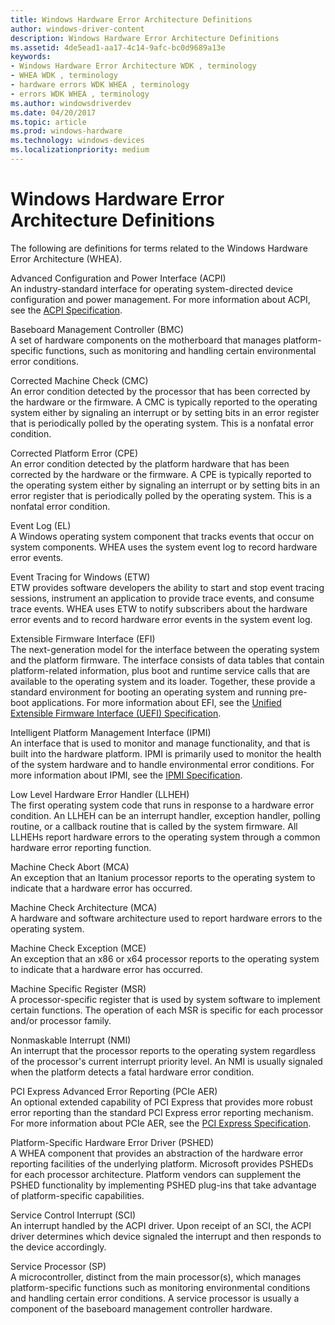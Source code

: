 ```yaml
---
title: Windows Hardware Error Architecture Definitions
author: windows-driver-content
description: Windows Hardware Error Architecture Definitions
ms.assetid: 4de5ead1-aa17-4c14-9afc-bc0d9689a13e
keywords:
- Windows Hardware Error Architecture WDK , terminology
- WHEA WDK , terminology
- hardware errors WDK WHEA , terminology
- errors WDK WHEA , terminology
ms.author: windowsdriverdev
ms.date: 04/20/2017
ms.topic: article
ms.prod: windows-hardware
ms.technology: windows-devices
ms.localizationpriority: medium
---
```


# Windows Hardware Error Architecture Definitions


The following are definitions for terms related to the Windows Hardware Error Architecture (WHEA).

<a href="" id="advanced-configuration-and-power-interface--acpi-"></a>Advanced Configuration and Power Interface (ACPI)  
An industry-standard interface for operating system-directed device configuration and power management. For more information about ACPI, see the [ACPI Specification](http://go.microsoft.com/fwlink/p/?linkid=69483).

<a href="" id="baseboard-management-controller--bmc-"></a>Baseboard Management Controller (BMC)  
A set of hardware components on the motherboard that manages platform-specific functions, such as monitoring and handling certain environmental error conditions.

<a href="" id="corrected-machine-check--cmc-"></a>Corrected Machine Check (CMC)  
An error condition detected by the processor that has been corrected by the hardware or the firmware. A CMC is typically reported to the operating system either by signaling an interrupt or by setting bits in an error register that is periodically polled by the operating system. This is a nonfatal error condition.

<a href="" id="corrected-platform-error--cpe-"></a>Corrected Platform Error (CPE)  
An error condition detected by the platform hardware that has been corrected by the hardware or the firmware. A CPE is typically reported to the operating system either by signaling an interrupt or by setting bits in an error register that is periodically polled by the operating system. This is a nonfatal error condition.

<a href="" id="event-log--el-"></a>Event Log (EL)  
A Windows operating system component that tracks events that occur on system components. WHEA uses the system event log to record hardware error events.

<a href="" id="event-tracing-for-windows--etw-"></a>Event Tracing for Windows (ETW)  
ETW provides software developers the ability to start and stop event tracing sessions, instrument an application to provide trace events, and consume trace events. WHEA uses ETW to notify subscribers about the hardware error events and to record hardware error events in the system event log.

<a href="" id="extensible-firmware-interface--efi-"></a>Extensible Firmware Interface (EFI)  
The next-generation model for the interface between the operating system and the platform firmware. The interface consists of data tables that contain platform-related information, plus boot and runtime service calls that are available to the operating system and its loader. Together, these provide a standard environment for booting an operating system and running pre-boot applications. For more information about EFI, see the [Unified Extensible Firmware Interface (UEFI) Specification](http://go.microsoft.com/fwlink/p/?linkid=69484).

<a href="" id="intelligent-platform-management-interface--ipmi-"></a>Intelligent Platform Management Interface (IPMI)  
An interface that is used to monitor and manage functionality, and that is built into the hardware platform. IPMI is primarily used to monitor the health of the system hardware and to handle environmental error conditions. For more information about IPMI, see the [IPMI Specification](http://go.microsoft.com/fwlink/p/?linkid=69485).

<a href="" id="low-level-hardware-error-handler--llheh-"></a>Low Level Hardware Error Handler (LLHEH)  
The first operating system code that runs in response to a hardware error condition. An LLHEH can be an interrupt handler, exception handler, polling routine, or a callback routine that is called by the system firmware. All LLHEHs report hardware errors to the operating system through a common hardware error reporting function.

<a href="" id="machine-check-abort--mca-"></a>Machine Check Abort (MCA)  
An exception that an Itanium processor reports to the operating system to indicate that a hardware error has occurred.

<a href="" id="machine-check-architecture--mca-"></a>Machine Check Architecture (MCA)  
A hardware and software architecture used to report hardware errors to the operating system.

<a href="" id="machine-check-exception--mce-"></a>Machine Check Exception (MCE)  
An exception that an x86 or x64 processor reports to the operating system to indicate that a hardware error has occurred.

<a href="" id="machine-specific-register--msr-"></a>Machine Specific Register (MSR)  
A processor-specific register that is used by system software to implement certain functions. The operation of each MSR is specific for each processor and/or processor family.

<a href="" id="nonmaskable-interrupt--nmi-"></a>Nonmaskable Interrupt (NMI)  
An interrupt that the processor reports to the operating system regardless of the processor's current interrupt priority level. An NMI is usually signaled when the platform detects a fatal hardware error condition.

<a href="" id="pci-express-advanced-error-reporting--pcie-aer-"></a>PCI Express Advanced Error Reporting (PCIe AER)  
An optional extended capability of PCI Express that provides more robust error reporting than the standard PCI Express error reporting mechanism. For more information about PCIe AER, see the [PCI Express Specification](http://go.microsoft.com/fwlink/p/?linkid=69486).

<a href="" id="platform-specific-hardware-error-driver--pshed-"></a>Platform-Specific Hardware Error Driver (PSHED)  
A WHEA component that provides an abstraction of the hardware error reporting facilities of the underlying platform. Microsoft provides PSHEDs for each processor architecture. Platform vendors can supplement the PSHED functionality by implementing PSHED plug-ins that take advantage of platform-specific capabilities.

<a href="" id="service-control-interrupt--sci-"></a>Service Control Interrupt (SCI)  
An interrupt handled by the ACPI driver. Upon receipt of an SCI, the ACPI driver determines which device signaled the interrupt and then responds to the device accordingly.

<a href="" id="service-processor--sp-"></a>Service Processor (SP)  
A microcontroller, distinct from the main processor(s), which manages platform-specific functions such as monitoring environmental conditions and handling certain error conditions. A service processor is usually a component of the baseboard management controller hardware.

 

 





